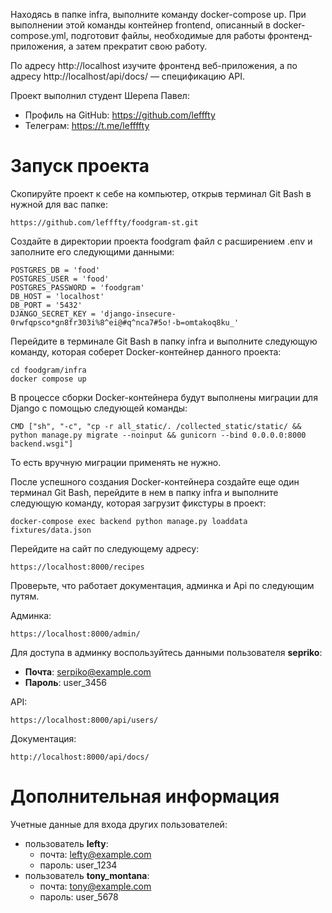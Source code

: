 Находясь в папке infra, выполните команду docker-compose up. При выполнении этой команды контейнер frontend, описанный в docker-compose.yml, подготовит файлы, необходимые для работы фронтенд-приложения, а затем прекратит свою работу.

По адресу http://localhost изучите фронтенд веб-приложения, а по адресу http://localhost/api/docs/ — спецификацию API.

Проект выполнил студент Шерепа Павел:
  - Профиль на GitHub: https://github.com/lefffty
  - Телеграм: https://t.me/leffffty

# Запуск проекта

Скопируйте проект к себе на компьютер, открыв терминал Git Bash в нужной для вас папке:

```
https://github.com/lefffty/foodgram-st.git
```

Создайте в директории проекта foodgram файл с расширением .env и заполните его следующими данными:

```
POSTGRES_DB = 'food'
POSTGRES_USER = 'food'
POSTGRES_PASSWORD = 'foodgram'
DB_HOST = 'localhost'
DB_PORT = '5432'
DJANGO_SECRET_KEY = 'django-insecure-0rwfqpsco*gn8fr303i%8^ei@#q^nca7#5o!-b=omtakoq8ku_'
```

Перейдите в терминале Git Bash в папку infra и выполните следующую команду, которая соберет Docker-контейнер данного проекта:

```
cd foodgram/infra
docker compose up
```

В процессе сборки Docker-контейнера будут выполнены миграции для Django с помощью следующей команды: 
```
CMD ["sh", "-c", "cp -r all_static/. /collected_static/static/ && python manage.py migrate --noinput && gunicorn --bind 0.0.0.0:8000 backend.wsgi"]
```
То есть вручную миграции применять не нужно.

После успешного создания Docker-контейнера создайте еще один терминал Git Bash, перейдите в нем в папку infra и выполните следующую команду, которая загрузит фикстуры в проект:

```
docker-compose exec backend python manage.py loaddata fixtures/data.json
```

Перейдите на сайт по следующему адресу:

```
https://localhost:8000/recipes
```

Проверьте, что работает документация, админка и Api по следующим путям.

Админка:

```
https://localhost:8000/admin/
```

Для доступа в админку воспользуйтесь данными пользователя **sepriko**:

- **Почта**: serpiko@example.com
- **Пароль**: user_3456

API:

```
https://localhost:8000/api/users/
```

Документация:

```
http://localhost:8000/api/docs/
```

# Дополнительная информация

Учетные данные для входа других пользователей:

- пользователь **lefty**:
  - почта: lefty@example.com
  - пароль: user_1234
- пользователь **tony_montana**:
  - почта: tony@example.com
  - пароль: user_5678
